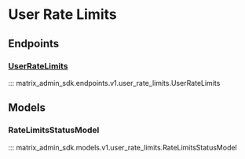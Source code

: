# User Rate Limits

## Endpoints
### [UserRateLimits](https://matrix-org.github.io/synapse/latest/admin_api/user_admin_api.html#override-ratelimiting-for-users)
::: matrix_admin_sdk.endpoints.v1.user_rate_limits.UserRateLimits

## Models
### RateLimitsStatusModel
::: matrix_admin_sdk.models.v1.user_rate_limits.RateLimitsStatusModel
